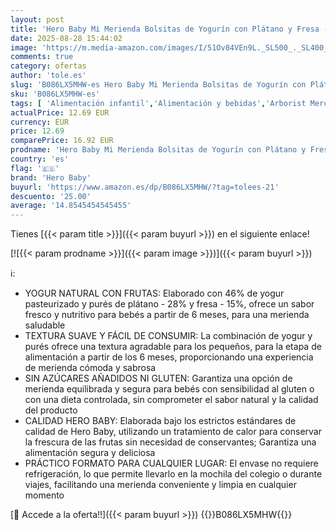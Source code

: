 ```yaml
---
layout: post
title: 'Hero Baby Mi Merienda Bolsitas de Yogurín con Plátano y Fresa - Para Bebés a Partir de los 12 Meses - Pack de 18 x 100 g'
date: 2025-08-28 15:44:02
image: 'https://m.media-amazon.com/images/I/51Ov84VEn9L._SL500_._SL400_.jpg'
comments: true
category: ofertas
author: 'tole.es'
slug: 'B086LX5MHW-es Hero Baby Mi Merienda Bolsitas de Yogurín con Plátano y...'
sku: 'B086LX5MHW-es'
tags: [ 'Alimentación infantil','Alimentación y bebidas','Arborist Merchandising Root','Mezclas de fruta, cereales y yogur para bebé','Tarritos, purés y postres para bebé','baby','bebés','hero','hero baby','🇪🇸', ]
actualPrice: 12.69 EUR
currency: EUR
price: 12.69
comparePrice: 16.92 EUR
prodname: 'Hero Baby Mi Merienda Bolsitas de Yogurín con Plátano y Fresa - Para Bebés a Partir de los 12 Meses - Pack de 18 x 100 g'
country: 'es'
flag: '🇪🇸'
brand: 'Hero Baby'
buyurl: 'https://www.amazon.es/dp/B086LX5MHW/?tag=tolees-21'
descuento: '25.00'
average: '14.8545454545455'
---
```


Tienes [{{< param title >}}]({{< param buyurl >}}) en el siguiente enlace!

[![{{< param prodname >}}]({{< param image >}})]({{< param buyurl >}})

ℹ️:

- YOGUR NATURAL CON FRUTAS: Elaborado con 46% de yogur pasteurizado y purés de plátano - 28% y fresa - 15%, ofrece un sabor fresco y nutritivo para bebés a partir de 6 meses, para una merienda saludable
- TEXTURA SUAVE Y FÁCIL DE CONSUMIR: La combinación de yogur y purés ofrece una textura agradable para los pequeños, para la etapa de alimentación a partir de los 6 meses, proporcionando una experiencia de merienda cómoda y sabrosa
- SIN AZÚCARES AÑADIDOS NI GLUTEN: Garantiza una opción de merienda equilibrada y segura para bebés con sensibilidad al gluten o con una dieta controlada, sin comprometer el sabor natural y la calidad del producto
- CALIDAD HERO BABY: Elaborada bajo los estrictos estándares de calidad de Hero Baby, utilizando un tratamiento de calor para conservar la frescura de las frutas sin necesidad de conservantes; Garantiza una alimentación segura y deliciosa
- PRÁCTICO FORMATO PARA CUALQUIER LUGAR: El envase no requiere refrigeración, lo que permite llevarlo en la mochila del colegio o durante viajes, facilitando una merienda conveniente y limpia en cualquier momento

[🛒 Accede a la oferta!!]({{< param buyurl >}})
{{<world>}}B086LX5MHW{{</world>}}
